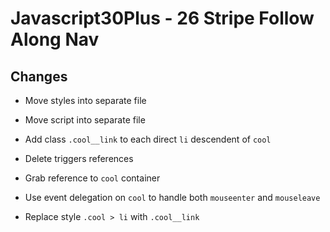 # Javascript30Plus - 26 Stripe Follow Along Nav

## Changes

- Move styles into separate file

- Move script into separate file

- Add class `.cool__link` to each direct `li` descendent of `cool`

- Delete triggers references

- Grab reference to `cool` container

- Use event delegation on `cool` to handle both `mouseenter` and `mouseleave`

- Replace style `.cool > li` with `.cool__link`
